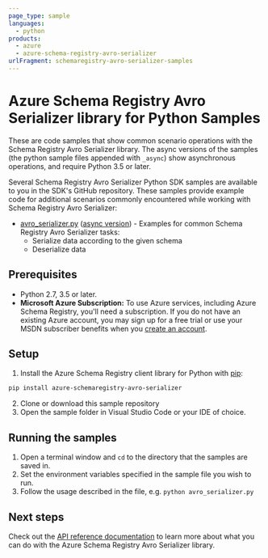```yaml
---
page_type: sample
languages:
  - python
products:
  - azure
  - azure-schema-registry-avro-serializer
urlFragment: schemaregistry-avro-serializer-samples
---
```


# Azure Schema Registry Avro Serializer library for Python Samples

These are code samples that show common scenario operations with the Schema Registry Avro Serializer library.
The async versions of the samples (the python sample files appended with `_async`) show asynchronous operations, 
and require Python 3.5 or later.

Several Schema Registry Avro Serializer Python SDK samples are available to you in the SDK's GitHub repository. These samples provide example code for additional scenarios commonly encountered while working with Schema Registry Avro Serializer:

* [avro_serializer.py](./sync_samples/avro_serializer.py) ([async version](./async_samples/avro_serializer_async.py)) - Examples for common Schema Registry Avro Serializer tasks:
    * Serialize data according to the given schema
    * Deserialize data

## Prerequisites
- Python 2.7, 3.5 or later.
- **Microsoft Azure Subscription:**  To use Azure services, including Azure Schema Registry, you'll need a subscription.
If you do not have an existing Azure account, you may sign up for a free trial or use your MSDN subscriber benefits when you [create an account](https://account.windowsazure.com/Home/Index).

## Setup

1. Install the Azure Schema Registry client library for Python with [pip](https://pypi.org/project/pip/):

```bash
pip install azure-schemaregistry-avro-serializer
```

2. Clone or download this sample repository
3. Open the sample folder in Visual Studio Code or your IDE of choice.

## Running the samples

1. Open a terminal window and `cd` to the directory that the samples are saved in.
2. Set the environment variables specified in the sample file you wish to run.
3. Follow the usage described in the file, e.g. `python avro_serializer.py`

## Next steps

Check out the [API reference documentation](https://azuresdkdocs.blob.core.windows.net/$web/python/azure-schemaregistry-avro-serializer/latest/index.html) to learn more about
what you can do with the Azure Schema Registry Avro Serializer library.
